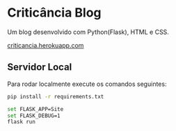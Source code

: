 # Criticância Blog

Um blog desenvolvido com Python(Flask), HTML e CSS.

[criticancia.herokuapp.com](https://criticancia.herokuapp.com)



## Servidor Local
Para rodar localmente execute os comandos seguintes:

```bash
pip install -r requirements.txt
```

```bash
set FLASK_APP=Site
set FLASK_DEBUG=1
flask run
```
